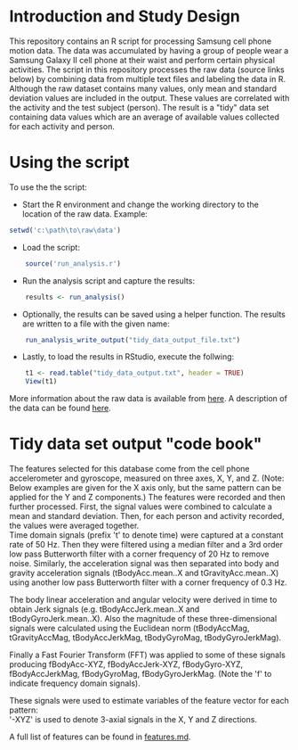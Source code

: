 # Introduction and Study Design

This repository contains an R script for processing Samsung cell phone motion data.  The data was accumulated by having a group of people wear a Samsung Galaxy II cell phone at their waist and perform certain physical activities. The script in this repository processes the raw data (source links below) by combining data from multiple text files and labeling the data in R.  Although the raw dataset contains many values, only mean and standard deviation values are included in the output.  These values are correlated with the activity and the test subject (person).
The result is a "tidy" data set containing data values which are an average of available values collected for each activity and person.

# Using the script

To use the the script:

* Start the R environment and change the working directory to the location of the raw data.  Example:

```r
setwd('c:\path\to\raw\data')
```

* Load the script:
 
```r   
    source('run_analysis.r')
```

* Run the analysis script and capture the results:

```r
    results <- run_analysis()
```

* Optionally, the results can be saved using a helper function.  The results are written to a file with the given name:

```r
    run_analysis_write_output("tidy_data_output_file.txt")
```
* Lastly, to load the results in RStudio, execute the follwing:

```r
    t1 <- read.table("tidy_data_output.txt", header = TRUE)
    View(t1)
```

More information about the raw data is available from [here](https://d396qusza40orc.cloudfront.net/getdata%2Fprojectfiles%2FUCI%20HAR%20Dataset.zip).  A description of the data can be found [here](http://archive.ics.uci.edu/ml/datasets/Human+Activity+Recognition+Using+Smartphones).



# Tidy data set output "code book"

The features selected for this database come from the cell phone accelerometer and gyroscope, measured on three axes, X, Y, and Z. (Note: Below examples are given for the X axis only, but the same pattern can be applied for the Y and Z components.) The features were recorded and then further processed.  First, the signal values were combined to calculate a mean and standard deviation.  Then, for each person and activity recorded, the values were averaged together.  
Time domain signals (prefix 't' to denote time) were captured at a constant rate of 50 Hz. Then they were filtered using a median filter and a 3rd order low pass Butterworth filter with a corner frequency of 20 Hz to remove noise. Similarly, the acceleration signal was then separated into body and gravity acceleration signals (tBodyAcc.mean..X and tGravityAcc.mean..X) using another low pass Butterworth filter with a corner frequency of 0.3 Hz. 

The body linear acceleration and angular velocity were derived in time to obtain Jerk signals (e.g. tBodyAccJerk.mean..X and tBodyGyroJerk.mean..X). Also the magnitude of these three-dimensional signals were calculated using the Euclidean norm (tBodyAccMag, tGravityAccMag, tBodyAccJerkMag, tBodyGyroMag, tBodyGyroJerkMag). 

Finally a Fast Fourier Transform (FFT) was applied to some of these signals producing fBodyAcc-XYZ, fBodyAccJerk-XYZ, fBodyGyro-XYZ, fBodyAccJerkMag, fBodyGyroMag, fBodyGyroJerkMag. (Note the 'f' to indicate frequency domain signals). 

These signals were used to estimate variables of the feature vector for each pattern:  
'-XYZ' is used to denote 3-axial signals in the X, Y and Z directions.

A full list of features can be found in [features.md](features.md).
